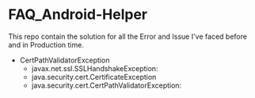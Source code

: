 # FAQ_Android-Helper
This repo contain the solution for all the Error and Issue I've faced before and in Production time.

- CertPathValidatorException
    - javax.net.ssl.SSLHandshakeException:
    - java.security.cert.CertificateException
    - java.security.cert.CertPathValidatorException:

